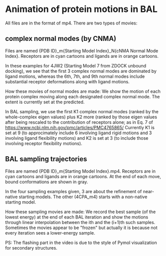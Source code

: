 # Animation of protein motions in BAL

All files are in the format of mp4.  There are two types of movies: 

## complex normal modes (by CNMA) 

Files are named {PDB ID}_m{Starting Model Index}_N{cNMA Normal Mode Index}. Receptors are in cyan cartoons and ligands are in orange cartoons. 

In these examples for 4JW2 (Starting Model 7 from ZDOCK unbound docking), we see that the first 3 complex normal modes are dominated by ligand motions, whereas the 6th, 7th, and 9th normal modes include substantial receptor deformations along with ligand motions.  

How these movies of normal modes are made: We show the motion of each protein complex moving along each designated complex normal mode.  The extent is currently set at the predicted.   

In BAL sampling, we use the first K1 complex normal modes (ranked by the whole-complex eigen values) plus K2 more (ranked by those eigen values after being rescaled to the contribution of receptors alone; as in Eq. 7 of https://www.ncbi.nlm.nih.gov/pmc/articles/PMC4765865/  Currently K1 is set at 9 (to approcimately include 6 involving ligand rigid motions and 3 involving ligand flexibility motions) and K2 is set at 3 (to include those involving receptor flexibility motions).  

## BAL sampling trajectories 

Files are named {PDB ID}_m{Starting Model Index}.mp4. Receptors are in cyan cartoons and ligands are in orange cartoons. At the end of each move, bound conformations are shown in gray.  

In the four sampling examples given, 3 are about the refinement of near-native starting models.  The other (4CPA_m4) starts with a non-native starting model.   

How these sampling movies are made: We record the best sample (of the lowest energy) at the end of each BAL iteration and show the motions through linear interpolation between the ith and the (i+1)th such samples.  Sometimes the movies appear to be "frozen" but actually it is because not every iteration sees a lower-energy sample.  

PS:  The flashing part in the video is due to the style of Pymol visualization for secondary structures. 


